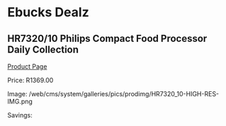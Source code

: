 
# Ebucks Dealz
## HR7320/10 Philips Compact Food Processor Daily Collection
[Product Page](https://www.ebucks.com/web/shop/productSelected.do?prodId=1165770265&catId=704987863)

Price: R1369.00

Image: /web/cms/system/galleries/pics/prodimg/HR7320_10-HIGH-RES-IMG.png

Savings: 


	